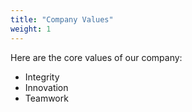 ```yaml
---
title: "Company Values"
weight: 1
---
```


Here are the core values of our company:
- Integrity
- Innovation
- Teamwork